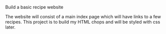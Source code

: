 Build a basic recipe website

The website will consist of a main index page which will have links to a few recipes. This project is to build my HTML chops and will be styled with css later.
